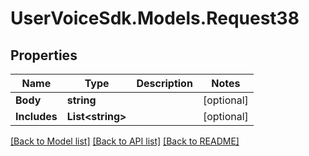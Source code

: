 # UserVoiceSdk.Models.Request38
## Properties

Name | Type | Description | Notes
------------ | ------------- | ------------- | -------------
**Body** | **string** |  | [optional] 
**Includes** | **List&lt;string&gt;** |  | [optional] 

[[Back to Model list]](../README.md#documentation-for-models) [[Back to API list]](../README.md#documentation-for-api-endpoints) [[Back to README]](../README.md)

